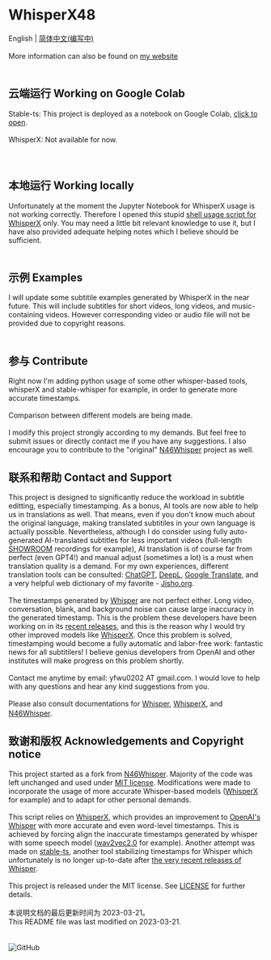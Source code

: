 # WhisperX48

English | [简体中文(编写中)](https://github.com/ifeimi/Whisper48/blob/main/README_CN.md)  
\
More information can also be found on [my website](https://ifeimi.github.io/whisper48/)  
　　
## 云端运行 Working on Google Colab

Stable-ts: This project is deployed as a notebook on Google Colab, [click to open](https://colab.research.google.com/github/ifeimi/Whisper48/blob/main/stable-ts.ipynb).  
\
WhisperX: Not available for now.  
\
　　
## 本地运行 Working locally

Unfortunately at the moment the Jupyter Notebook for WhisperX usage is not working correctly. Therefore I opened this stupid [shell usage script for WhisperX](https://colab.research.google.com/github/ifeimi/Whisper48/blob/main/WhisperX48_shell.ipynb) only. You may need a little bit relevant knowledge to use it, but I have also provided adequate helping notes which I believe should be sufficient.  
　　
## 示例 Examples

I will update some subtitile examples generated by WhisperX in the near future. This will include subtitles for short videos, long videos, and music-containing videos. However corresponding video or audio file will not be provided due to copyright reasons.  
　　
## 参与 Contribute

Right now I'm adding python usage of some other whisper-based tools, whisperX and stable-whisper for example, in order to generate more accurate timestamps.  
\
Comparison between different models are being made.  
\
I modify this project strongly according to my demands. But feel free to submit issues or directly contact me if you have any suggestions. I also encourage you to contribute to the "original" [N46Whisper](https://github.com/Ayanaminn/N46Whisper) project as well. 
  
## 联系和帮助 Contact and Support

This project is designed to significantly reduce the workload in subtitle editting, especially timestamping. As a bonus, AI tools are now able to help us in translations as well. That means, even if you don't know much about the original language, making translated subtitiles in your own language is actually possible. Nevertheless, although I do consider using fully auto-generated AI-translated subtitles for less important videos (full-length [SHOWROOM](https://www.showroom-live.com/) recordings for example), AI translation is of course far from perfect (even GPT4!) and manual adjust (sometimes a lot) is a must when translation quality is a demand. For my own experiences, different translation tools can be consulted: [ChatGPT](https://openai.com/blog/chatgpt), [DeepL](https://www.deepl.com/translator), [Google Translate](https://translate.google.com/), and a very helpful web dictionary of my favorite - [Jisho.org](https://jisho.org/).  
\
The timestamps generated by [Whisper](https://github.com/openai/whisper) are not perfect either. Long video, conversation, blank, and background noise can cause large inaccuracy in the generated timestamp. This is the problem these developers have been working on in its [recent releases](https://github.com/openai/whisper/blob/main/CHANGELOG.md), and this is the reason why I would try other improved models like [WhisperX](https://github.com/m-bain/whisperX). Once this problem is solved, timestamping would become a fully automatic and labor-free work: fantastic news for all subtitilers! I believe genius developers from OpenAI and other institutes will make progress on this problem shortly.  
\
Contact me anytime by email: yfwu0202 AT gmail.com. I would love to help with any questions and hear any kind suggestions from you.  
\
Please also consult documentations for [Whisper](https://github.com/openai/whisper/blob/main/README.md), [WhisperX](https://github.com/m-bain/whisperX/blob/main/README.md), and [N46Whisper](https://github.com/Ayanaminn/N46Whisper/blob/main/README.md). 
　　
## 致谢和版权 Acknowledgements and Copyright notice  

This project started as a fork from [N46Whisper](https://github.com/Ayanaminn/N46Whisper). Majority of the code was left unchanged and used under [MIT license](https://github.com/ifeimi/WhisperX48/blob/main/LICENSE). Modifications were made to incorporate the usage of more accurate Whisper-based models ([WhisperX](https://github.com/m-bain/whisperX) for example) and to adapt for other personal demands.  
\
This script relies on [WhisperX](https://github.com/m-bain/whisperX), which provides an improvement to [OpenAI's Whisper](https://github.com/openai/whisper) with more accurate and even word-level timestamps. This is achieved by forcing align the inaccurate timestamps generated by whisper with some speech model ([wav2vec2.0](https://huggingface.co/facebook/wav2vec2-large-960h-lv60-self) for example). Another attempt was made on [stable-ts](https://github.com/jianfch/stable-ts), another tool stabilizing timestamps for Whisper which unfortunately is no longer up-to-date after [the very recent releases of Whisper](https://github.com/openai/whisper/blob/main/CHANGELOG.md).  
\
This project is released under the MIT license. See [LICENSE](https://github.com/ifeimi/WhisperX48/blob/main/LICENSE) for further details. \
\
本说明文档的最后更新时间为 2023-03-21。\
This README file was last modified on 2023-03-21. \
\
\
![GitHub](https://img.shields.io/github/license/ifeimi/WhisperX48)
